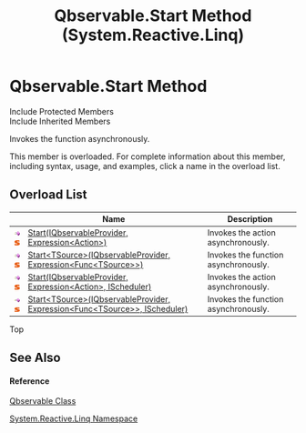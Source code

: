 ﻿---
title: Qbservable.Start Method  (System.Reactive.Linq)
TOCTitle: Start Method
ms:assetid: Overload:System.Reactive.Linq.Qbservable.Start
ms:mtpsurl: https://msdn.microsoft.com/en-us/library/system.reactive.linq.qbservable.start(v=VS.103)
ms:contentKeyID: 36069440
ms.date: 06/28/2011
mtps_version: v=VS.103
f1_keywords:
- System.Reactive.Linq.Qbservable.Start
- System.Reactive.Linq.Qbservable.Start``1
dev_langs:
- CSharp
- JScript
- VB
- FSharp
---

# Qbservable.Start Method

Include Protected Members  
Include Inherited Members  

Invokes the function asynchronously.

This member is overloaded. For complete information about this member, including syntax, usage, and examples, click a name in the overload list.

## Overload List

<table>
<thead>
<tr class="header">
<th> </th>
<th>Name</th>
<th>Description</th>
</tr>
</thead>
<tbody>
<tr class="odd">
<td><img src="images\Hh303103.pubmethod(en-us,VS.103).gif" title="Public method" alt="Public method" /><img src="images\Hh244319.static(en-us,VS.103).gif" title="Static member" alt="Static member" /></td>
<td><a href="https://msdn.microsoft.com/en-us/library/m:system.reactive.linq.qbservable.start(system.reactive.linq.iqbservableprovider%2csystem.linq.expressions.expression%7bsystem.action%7d)(v=VS.103)">Start(IQbservableProvider, Expression&lt;Action&gt;)</a></td>
<td>Invokes the action asynchronously.</td>
</tr>
<tr class="even">
<td><img src="images\Hh303103.pubmethod(en-us,VS.103).gif" title="Public method" alt="Public method" /><img src="images\Hh244319.static(en-us,VS.103).gif" title="Static member" alt="Static member" /></td>
<td><a href="https://msdn.microsoft.com/en-us/library/m:system.reactive.linq.qbservable.start%60%601(system.reactive.linq.iqbservableprovider%2csystem.linq.expressions.expression%7bsystem.func%7b%60%600%7d%7d)(v=VS.103)">Start&lt;TSource&gt;(IQbservableProvider, Expression&lt;Func&lt;TSource&gt;&gt;)</a></td>
<td>Invokes the function asynchronously.</td>
</tr>
<tr class="odd">
<td><img src="images\Hh303103.pubmethod(en-us,VS.103).gif" title="Public method" alt="Public method" /><img src="images\Hh244319.static(en-us,VS.103).gif" title="Static member" alt="Static member" /></td>
<td><a href="https://msdn.microsoft.com/en-us/library/m:system.reactive.linq.qbservable.start(system.reactive.linq.iqbservableprovider%2csystem.linq.expressions.expression%7bsystem.action%7d%2csystem.reactive.concurrency.ischeduler)(v=VS.103)">Start(IQbservableProvider, Expression&lt;Action&gt;, IScheduler)</a></td>
<td>Invokes the action asynchronously.</td>
</tr>
<tr class="even">
<td><img src="images\Hh303103.pubmethod(en-us,VS.103).gif" title="Public method" alt="Public method" /><img src="images\Hh244319.static(en-us,VS.103).gif" title="Static member" alt="Static member" /></td>
<td><a href="https://msdn.microsoft.com/en-us/library/m:system.reactive.linq.qbservable.start%60%601(system.reactive.linq.iqbservableprovider%2csystem.linq.expressions.expression%7bsystem.func%7b%60%600%7d%7d%2csystem.reactive.concurrency.ischeduler)(v=VS.103)">Start&lt;TSource&gt;(IQbservableProvider, Expression&lt;Func&lt;TSource&gt;&gt;, IScheduler)</a></td>
<td>Invokes the function asynchronously.</td>
</tr>
</tbody>
</table>

Top

## See Also

#### Reference

[Qbservable Class](hh211693\(v=vs.103\).md)

[System.Reactive.Linq Namespace](hh211929\(v=vs.103\).md)

